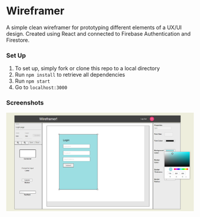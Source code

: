 # Wireframer

A simple clean wireframer for prototyping different elements of a UX/UI design. Created using React and connected to Firebase Authentication and Firestore.

### Set Up

1. To set up, simply fork or clone this repo to a local directory
2. Run `npm install` to retrieve all dependencies
3. Run `npm start`
4. Go to `localhost:3000`

### Screenshots

![Alt text](/wireframer.png?raw=true "Title")
